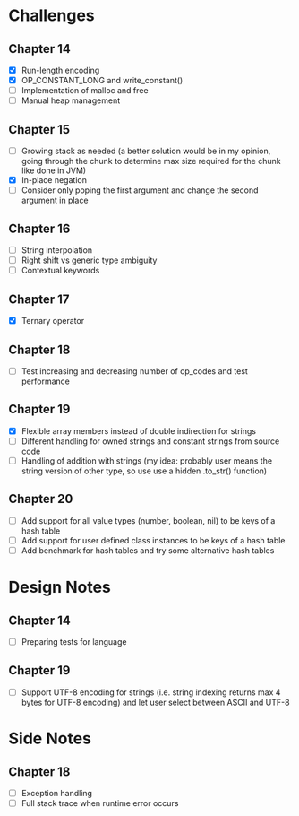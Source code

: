 # Challenges
## Chapter 14
- [x] Run-length encoding
- [x] OP_CONSTANT_LONG and write_constant()
- [ ] Implementation of malloc and free
- [ ] Manual heap management

## Chapter 15
- [ ] Growing stack as needed (a better solution would be in my opinion, going through the chunk to determine max size required for the chunk like done in JVM)
- [x] In-place negation
- [ ] Consider only poping the first argument and change the second argument in place

## Chapter 16
- [ ] String interpolation
- [ ] Right shift vs generic type ambiguity
- [ ] Contextual keywords

## Chapter 17
- [x] Ternary operator

## Chapter 18
- [ ] Test increasing and decreasing number of op_codes and test performance

## Chapter 19
- [x] Flexible array members instead of double indirection for strings
- [ ] Different handling for owned strings and constant strings from source code
- [ ] Handling of addition with strings (my idea: probably user means the string version of other type, so use use a hidden .to_str() function)

## Chapter 20
- [ ] Add support for all value types (number, boolean, nil) to be keys of a hash table
- [ ] Add support for user defined class instances to be keys of a hash table
- [ ] Add benchmark for hash tables and try some alternative hash tables

# Design Notes
## Chapter 14
- [ ] Preparing tests for language

## Chapter 19
- [ ] Support UTF-8 encoding for strings (i.e. string indexing returns max 4 bytes for UTF-8 encoding) and let user select between ASCII and UTF-8

# Side Notes
## Chapter 18
- [ ] Exception handling
- [ ] Full stack trace when runtime error occurs
